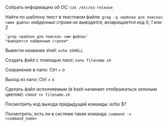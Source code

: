 
Собрать информацию об ОС:
	`cat /etc/os-release`

Найти по шаблону текст в текстовом файле:
	`grep -q <шаблон для поиска> <имя файла>` 
	*найденные строки не выводятся, возвращается код 0, 1 или 2*
	
	`grep <шаблон для поиска> <им файла>` 
	*выводятся найденные строки*

Вывести название shell:
	`echo $SHELL`

Создать файл с помощью nano:
	`nano filename.sh`

Сохранение в nano:
	Ctrl + o

Выход из nano:
	Ctrl + x

Сделать файл исполняемым (в bash начинает отображаться зеленым цветом):
	`chmod +x filename.sh`

Посмотреть код выхода предыдущей команды:
	echo $?

Посмотреть, есть ли в системе такая команда:
	`command -v <command_name>`